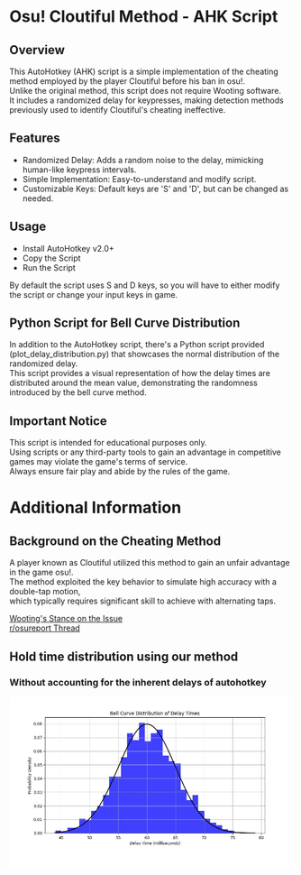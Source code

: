 # Osu! Cloutiful Method - AHK Script
## Overview
This AutoHotkey (AHK) script is a simple implementation of the cheating method employed by the player Cloutiful before his ban in osu!.  
Unlike the original method, this script does not require Wooting software.  
It includes a randomized delay for keypresses, making detection methods previously used to identify Cloutiful's cheating ineffective.  

## Features
- Randomized Delay: Adds a random noise to the delay, mimicking human-like keypress intervals.
- Simple Implementation: Easy-to-understand and modify script.
- Customizable Keys: Default keys are 'S' and 'D', but can be changed as needed.

## Usage
- Install AutoHotkey v2.0+
- Copy the Script
- Run the Script

By default the script uses S and D keys, so you will have to either modify the script 
or change your input keys in game.

## Python Script for Bell Curve Distribution
In addition to the AutoHotkey script, there's a Python script provided (plot_delay_distribution.py) that showcases the normal distribution of the randomized delay.  
This script provides a visual representation of how the delay times are distributed around the mean value, demonstrating the randomness introduced by the bell curve method.

## Important Notice
This script is intended for educational purposes only.  
Using scripts or any third-party tools to gain an advantage in competitive games may violate the game's terms of service.  
Always ensure fair play and abide by the rules of the game.

# Additional Information
## Background on the Cheating Method
A player known as Cloutiful utilized this method to gain an unfair advantage in the game osu!.  
The method exploited the key behavior to simulate high accuracy with a double-tap motion,  
which typically requires significant skill to achieve with alternating taps.

[Wooting's Stance on the Issue](https://twitter.com/WootingKB/status/1803046602711650704)  
[r/osureport Thread](https://www.reddit.com/r/osureport/comments/1dgson1/osustandard_chud_son_relax/)

## Hold time distribution using our method
### Without accounting for the inherent delays of autohotkey   
![example.jpg](example.jpg)  
